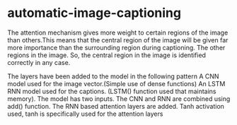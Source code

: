 

# automatic-image-captioning
The attention mechanism gives more weight to certain regions of the image than others.This means that the central region of the image will be given far more importance than 
the surrounding region during captioning. The other regions in the image. So, the central region in the image is identified correctly in any case.

The layers have been added to the model in the following pattern
A CNN model used for the image vector.(Simple use of dense functions)
An LSTM RNN model used for the captions. (LSTM() function used that maintains memory).
The model has two inputs.
The CNN and RNN are combined using add() function.
The RNN based attention layers are added.
Tanh activation used, tanh is specifically used for the attention layers
